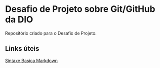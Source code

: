 # Desafio de Projeto sobre Git/GitHub da DIO
Repositório criado para o Desafio de Projeto.

## Links úteis
[Sintaxe Basica Markdown](http://www.markfdownguide.org/basic-syntax/)
